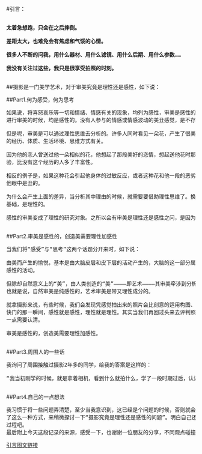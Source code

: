#引言：

<pre>

<b>太着急想跑，只会在之后摔倒。

差距太大，也难免会有焦虑和气馁的心情。

很多人不断的问我，用什么器材、用什么滤镜、用什么后期、用什么参数……

我没有关注过这些，我只是很享受拍照的时刻。 </b>

</pre>

##摄影是一门美学艺术，对于审美究竟是理性还是感性，如下说：

##Part1.何为感受，何为思考

<pre>
如果说，将喜怒哀乐等一切和情绪、情感有关的现象，均列为感性，审美是感性的。不管我具有何种理性认知和理性思维习惯，当我
进行审美的时候，均是感性的。没有人参与的情感或情感波动的美丑感觉，是不存在的。

但是呢，审美是可以通过理性思维去分析的。许多人同时看见一朵花，产生了很美、较美、美的感觉，或者还有丰富的联想，这和他
的经历、体质、生活环境、思维方式有关。

因为他的恋人曾送过他一朵相似的花，他想起了那段美好的恋情，想起送他花时那天的蓝天白云，还有路口的小桥流水，他的审美体
验，比没有这个经历的人多了丰富性。

相反的例子是，如果这种花会引起他身体的过敏反应，或者这种花和他一段的恶劣记忆有关，他见到这朵花产生了恐惧感，这朵花在
他眼中是丑的。

为什么会产生上面的差异，当分析其中理由的时候，就需要要借助理性思维了。换句话说，当审美是门学问的时候，构建这门学问的
基础，是理性的。

感性的审美变成了理性的研究对象。之所以会有审美是理性还是感性之问，是因为我们常常将感受与思考这两个话题混为一谈。

</pre>

##Part2.审美是感性的，创造美需要理性加感性

<pre>
当我们将“感受”与“思考”这两个话题分开来时，如下说：

由美而产生的愉悦，基本是由大脑皮层和皮下层的活动产生的，大脑的这一部分属于人类情感中枢，所以从生物意义上来讲，审美是
感性的活动。

但除却自然意义上的“美”，由人类创造的“美”————即艺术————其审美牵涉到分析、把握和欣赏其形式和意义，这就有了理性的部分。
也就是说，自然审美是纯感性的，艺术审美是带又理性成分的。

就拿摄影来说，有些时候，我们会发现凭感觉拍出来的照片会比刻意的运用构图、用光这些技法拍出来的照片要好很多。在拍摄按下
快门的那一瞬间，感性就是感性，理性就是理性。其实当我们再回过头来去评判照片的好与坏时，多多少少是用到了理性思维的，这
一点需要认清。

审美是感性的，创造美需要理性加感性。

</pre>

##Part3.周围人的一些话
<pre>
我询问了周围接触过摄影2年多的同学，给我的答案是这样的：

“我当初刚学的时候，就是拿着相机，看到什么就拍什么，学了一段时期过后，认识到摄影一定先是感性，再到理性的这么一个过程吧。”

</pre>

##Part4.自己的一点想法
<pre>
我习惯于将一些问题弄清楚，至少当我意识到，这已经是个问题的时候，否则就会一直惦记着~同时最近也在做主题阅读，于是就尝试
了这么一种方式，来稍微探讨一下“摄影究竟是理性还是感性的问题”。明白自己还是刚开始的小白时，还是先享受与周围人一起拍照的
过程吧。
最后附上今天这段记录的来源，感受一下，也谢谢一位朋友的分享，不同观点碰撞让我体会到了生活的某一部分的乐趣了。
</pre>
[引言图文链接](http://mp.weixin.qq.com/s?__biz=MjM5MDMyMTg0MQ==&mid=2664470184&idx=1&sn=de3d0a207d675e321fa717364aed5c6e&chksm=bd62ab768a152260101884d6823abf35de7c7d81461023ffd1779155457d6c14c54ecc99e9e4&mpshare=1&scene=23&srcid=1119VygE6zF0YnLGmKO3uNLu#rd)

